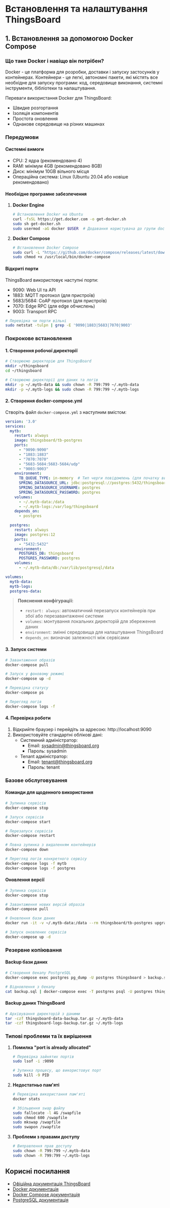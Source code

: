# Встановлення та налаштування ThingsBoard

## 1. Встановлення за допомогою Docker Compose

### Що таке Docker і навіщо він потрібен?
Docker - це платформа для розробки, доставки і запуску застосунків у контейнерах. Контейнери - це легкі, автономні пакети, які містять все необхідне для запуску програми: код, середовище виконання, системні інструменти, бібліотеки та налаштування.

Переваги використання Docker для ThingsBoard:
- Швидке розгортання
- Ізоляція компонентів
- Простота оновлення
- Однакове середовище на різних машинах

### Передумови

#### Системні вимоги
- CPU: 2 ядра (рекомендовано 4)
- RAM: мінімум 4GB (рекомендовано 8GB)
- Диск: мінімум 10GB вільного місця
- Операційна система: Linux (Ubuntu 20.04 або новіше рекомендовано)

#### Необхідне програмне забезпечення
1. **Docker Engine**
   ```bash
   # Встановлення Docker на Ubuntu
   curl -fsSL https://get.docker.com -o get-docker.sh
   sudo sh get-docker.sh
   sudo usermod -aG docker $USER  # Додавання користувача до групи docker
   ```

2. **Docker Compose**
   ```bash
   # Встановлення Docker Compose
   sudo curl -L "https://github.com/docker/compose/releases/latest/download/docker-compose-$(uname -s)-$(uname -m)" -o /usr/local/bin/docker-compose
   sudo chmod +x /usr/local/bin/docker-compose
   ```

#### Відкриті порти
ThingsBoard використовує наступні порти:
- 9090: Web UI та API
- 1883: MQTT протокол (для пристроїв)
- 5683/5684: CoAP протокол (для пристроїв)
- 7070: Edge RPC (для edge обчислень)
- 9003: Transport RPC

```bash
# Перевірка чи порти вільні
sudo netstat -tulpn | grep -E '9090|1883|5683|7070|9003'
```

### Покрокове встановлення

#### 1. Створення робочої директорії
```bash
# Створюємо директорію для ThingsBoard
mkdir ~/thingsboard
cd ~/thingsboard

# Створюємо директорії для даних та логів
mkdir -p ~/.mytb-data && sudo chown -R 799:799 ~/.mytb-data
mkdir -p ~/.mytb-logs && sudo chown -R 799:799 ~/.mytb-logs
```

#### 2. Створення docker-compose.yml
Створіть файл `docker-compose.yml` з наступним вмістом:

```yaml
version: '3.0'
services:
  mytb:
    restart: always
    image: thingsboard/tb-postgres
    ports:
      - "9090:9090"
      - "1883:1883"
      - "7070:7070"
      - "5683-5684:5683-5684/udp"
      - "9003:9003"
    environment:
      TB_QUEUE_TYPE: in-memory  # Тип черги повідомлень (для початку використовуємо in-memory)
      SPRING_DATASOURCE_URL: jdbc:postgresql://postgres:5432/thingsboard
      SPRING_DATASOURCE_USERNAME: postgres
      SPRING_DATASOURCE_PASSWORD: postgres
    volumes:
      - ~/.mytb-data:/data
      - ~/.mytb-logs:/var/log/thingsboard
    depends_on:
      - postgres

  postgres:
    restart: always
    image: postgres:12
    ports:
      - "5432:5432"
    environment:
      POSTGRES_DB: thingsboard
      POSTGRES_PASSWORD: postgres
    volumes:
      - ~/.mytb-data/db:/var/lib/postgresql/data

volumes:
  mytb-data:
  mytb-logs:
  postgres-data:
```

> **Пояснення конфігурації:**
> - `restart: always`: автоматичний перезапуск контейнерів при збої або перезавантаженні системи
> - `volumes`: монтування локальних директорій для збереження даних
> - `environment`: змінні середовища для налаштування ThingsBoard
> - `depends_on`: визначає залежності між сервісами

#### 3. Запуск системи
```bash
# Завантаження образів
docker-compose pull

# Запуск у фоновому режимі
docker-compose up -d

# Перевірка статусу
docker-compose ps

# Перегляд логів
docker-compose logs -f
```

#### 4. Перевірка роботи
1. Відкрийте браузер і перейдіть за адресою: http://localhost:9090
2. Використовуйте стандартні облікові дані:
   - Системний адміністратор:
     - Email: sysadmin@thingsboard.org
     - Пароль: sysadmin
   - Tenant адміністратор:
     - Email: tenant@thingsboard.org
     - Пароль: tenant

### Базове обслуговування

#### Команди для щоденного використання
```bash
# Зупинка сервісів
docker-compose stop

# Запуск сервісів
docker-compose start

# Перезапуск сервісів
docker-compose restart

# Повна зупинка з видаленням контейнерів
docker-compose down

# Перегляд логів конкретного сервісу
docker-compose logs -f mytb
docker-compose logs -f postgres
```

#### Оновлення версії
```bash
# Зупинка сервісів
docker-compose stop

# Завантаження нових версій образів
docker-compose pull

# Оновлення бази даних
docker run -it -v ~/.mytb-data:/data --rm thingsboard/tb-postgres upgrade-tb.sh

# Запуск оновлених сервісів
docker-compose up -d
```

### Резервне копіювання

#### Backup бази даних
```bash
# Створення бекапу PostgreSQL
docker-compose exec postgres pg_dump -U postgres thingsboard > backup.sql

# Відновлення з бекапу
cat backup.sql | docker-compose exec -T postgres psql -U postgres thingsboard
```

#### Backup даних ThingsBoard
```bash
# Архівування директорій з даними
tar -czf thingsboard-data-backup.tar.gz ~/.mytb-data
tar -czf thingsboard-logs-backup.tar.gz ~/.mytb-logs
```

### Типові проблеми та їх вирішення

1. **Помилка "port is already allocated"**
   ```bash
   # Перевірка зайнятих портів
   sudo lsof -i :9090
   
   # Зупинка процесу, що використовує порт
   sudo kill -9 PID
   ```

2. **Недостатньо пам'яті**
   ```bash
   # Перевірка використання пам'яті
   docker stats
   
   # Збільшення swap файлу
   sudo fallocate -l 4G /swapfile
   sudo chmod 600 /swapfile
   sudo mkswap /swapfile
   sudo swapon /swapfile
   ```

3. **Проблеми з правами доступу**
   ```bash
   # Виправлення прав доступу
   sudo chown -R 799:799 ~/.mytb-data
   sudo chown -R 799:799 ~/.mytb-logs
   ```

## Корисні посилання
- [Офіційна документація ThingsBoard](https://thingsboard.io/thingsboard-learning/docs/)
- [Docker документація](https://docs.docker.com/)
- [Docker Compose документація](https://docs.docker.com/compose/)
- [PostgreSQL документація](https://www.postgresql.org/thingsboard-learning/docs/)
